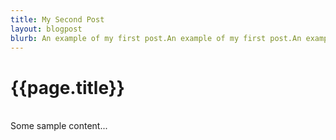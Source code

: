 ```yaml
---
title: My Second Post
layout: blogpost
blurb: An example of my first post.An example of my first post.An example of my first post.An example of my first post.An example of my first post.
---
```


# {{page.title}}

<br>
Some sample content...
